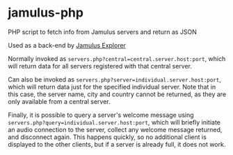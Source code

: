 # jamulus-php
PHP script to fetch info from Jamulus servers and return as JSON

Used as a back-end by [Jamulus Explorer](https://github.com/softins/jamulus-web)

Normally invoked as `servers.php?central=central.server.host:port`, which will
return data for all servers registered with that central server.

Can also be invoked as `servers.php?server=individual.server.host:port`, which will
return data just for the specified individual server. Note that in this case,
the server name, city and country cannot be returned, as they are only available
from a central server.

Finally, it is possible to query a server's welcome message using
`servers.php?query=individual.server.host:port`, which will briefly initiate
an audio connection to the server, collect any welcome message returned,
and disconnect again. This happens quickly, so no additional client is displayed
to the other clients, but if a server is already full, it does not work.
